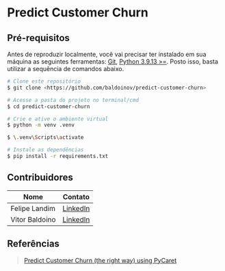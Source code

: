 # Predict Customer Churn


## Pré-requisitos

Antes de reproduzir localmente, você vai precisar ter instalado em sua máquina as seguintes ferramentas:
[Git](https://git-scm.com), [Python 3.9.13 >=](https://www.python.org/). Posto isso, basta utilizar a sequência de comandos abaixo.

```bash
# Clone este repositório
$ git clone <https://github.com/baldoinov/predict-customer-churn>

# Acesse a pasta do projeto no terminal/cmd
$ cd predict-customer-churn

# Crie e ative o ambiente virtual
$ python -m venv .venv

$ \.venv\Scripts\activate

# Instale as dependências
$ pip install -r requirements.txt
```

## Contribuidores

| Nome           | Contato                                                |
|----------------|--------------------------------------------------------|
| Felipe Landim  | [LinkedIn](https://www.linkedin.com/in/landimfelipe/)  |
| Vitor Baldoino | [LinkedIn](https://www.linkedin.com/in/vitorbaldoino/) |


## Referências

> [Predict Customer Churn (the right way) using PyCaret](https://towardsdatascience.com/predict-customer-churn-the-right-way-using-pycaret-8ba6541608ac)